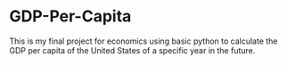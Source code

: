 # GDP-Per-Capita
This is my final project for economics using basic python to calculate the GDP per capita of the United States of a specific year in the future.
